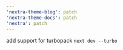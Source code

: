 ```yaml
---
'nextra-theme-blog': patch
'nextra-theme-docs': patch
'nextra': patch
---
```


add support for turbopack `next dev --turbo`
